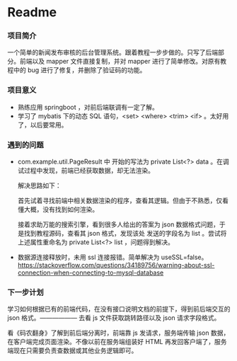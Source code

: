 # Readme

### 项目简介

一个简单的新闻发布审核的后台管理系统。跟着教程一步步做的。只写了后端部分。前端以及 mapper 文件直接复制，并对 mapper 进行了简单修改。对原有教程中的 bug 进行了修复，并删除了验证码的功能。

### 项目意义

* 熟练应用 springboot ，对前后端联调有一定了解。
* 学习了 mybatis 下的动态 SQL 语句，\<set\>  \<where\>  \<trim\>  \<if\> 。太好用了，以后要常用。

### 遇到的问题

* com.example.util.PageResult 中 开始的写法为 private List<?> data 。在调试过程中发现，前端已经获取数据，却无法渲染。

  解决思路如下：

  首先试着寻找前端中相关数据渲染的程序，查看其逻辑。但由于不熟悉，仅看懂大概，没有找到如何渲染。

  接着求助万能的搜索引擎，看到很多人给出的答案为 json 数据格式问题，于是找到教程源码，查看其 json 格式，发现该处 发送的字段名为 list 。尝试将上述属性重命名为 private List<?> list ，问题得到解决。

* 数据源连接释放时，未用 ssl 连接报错。简单解决为 useSSL=false。https://stackoverflow.com/questions/34189756/warning-about-ssl-connection-when-connecting-to-mysql-database

### 下一步计划

学习如何根据已有的前端代码，在没有接口说明文档的前提下，得到前后端交互的 json 格式。—————— 去看 js 文件获取跳转路径以及 json 请求字段格式。

看《码农翻身》了解到前后端分离时，前端靠 js 发请求，服务端传输 json 数据，在客户端完成页面渲染。不像以前在服务端组装好 HTML 再发回客户端了，服务端现在只需要负责查数据或其他业务逻辑即可。



